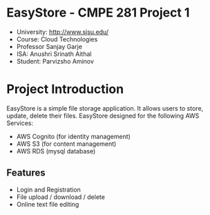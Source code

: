 EasyStore - CMPE 281 Project 1
==================================================

* University: http://www.sjsu.edu/
* Course: Cloud Technologies
* Professor Sanjay Garje
* ISA: Anushri Srinath Aithal 
* Student: Parvizsho Aminov


Project Introduction
====================

EasyStore is a simple file storage application. It allows users to store, update, delete their files.
EasyStore designed for the following AWS Services:
  * AWS Cognito (for identity management)
  * AWS S3 (for content management)
  * AWS RDS (mysql database)

Features
--------
* Login and Registration
* File upload / download / delete
* Online text file editing

